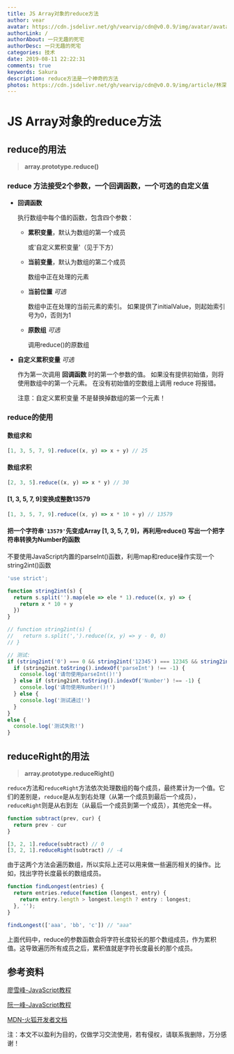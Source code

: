 ```yaml
---
title: JS Array对象的reduce方法
author: vear
avatar: https://cdn.jsdelivr.net/gh/vearvip/cdn@v0.0.9/img/avatar/avatar.webp
authorLink: /
authorAbout: 一只无趣的死宅
authorDesc: 一只无趣的死宅
categories: 技术
date: 2019-08-11 22:22:31
comments: true
keywords: Sakura
description: reduce方法是一个神奇的方法
photos: https://cdn.jsdelivr.net/gh/vearvip/cdn@v0.0.9/img/article/林深时见鹿01.webp
---
```

# JS Array对象的reduce方法
## reduce的用法
> **array.prototype.reduce()**

### reduce 方法接受2个参数，一个回调函数，一个可选的自定义值

- **回调函数**

  执行数组中每个值的函数，包含四个参数：

   - **累积变量**，默认为数组的第一个成员
   
      或'自定义累积变量'（见于下方）

   - **当前变量**，默认为数组的第二个成员

     数组中正在处理的元素

   - **当前位置** *可选*

     数组中正在处理的当前元素的索引。 如果提供了initialValue，则起始索引号为0，否则为1

   - **原数组** *可选*

     调用reduce()的原数组

- **自定义累积变量** *可选*

  作为第一次调用 **回调函数** 时的第一个参数的值。 如果没有提供初始值，则将使用数组中的第一个元素。 在没有初始值的空数组上调用 reduce 将报错。
  
  注意：自定义累积变量 不是替换掉数组的第一个元素！

### reduce的使用

#### 数组求和
```js
[1, 3, 5, 7, 9].reduce((x, y) => x + y) // 25
```
#### 数组求积
```js
[2, 3, 5].reduce((x, y) => x * y) // 30
```
#### [1, 3, 5, 7, 9]变换成整数13579
```js
[1, 3, 5, 7, 9].reduce((x, y) => x * 10 + y) // 13579
```
#### 把一个字符串`'13579'`先变成Array [1, 3, 5, 7, 9]，再利用reduce() 写出一个把字符串转换为Number的函数
不要使用JavaScript内置的parseInt()函数，利用map和reduce操作实现一个string2int()函数
```js
'use strict';

function string2int(s) {
  return s.split('').map(ele => ele * 1).reduce((x, y) => {
    return x * 10 + y
  })
}

// function string2int(s) {
//   return s.split(',').reduce((x, y) => y - 0, 0)
// }

// 测试:
if (string2int('0') === 0 && string2int('12345') === 12345 && string2int('12300') === 12300) {
  if (string2int.toString().indexOf('parseInt') !== -1) {
    console.log('请勿使用parseInt()!')
  } else if (string2int.toString().indexOf('Number') !== -1) {
    console.log('请勿使用Number()!')
  } else {
    console.log('测试通过!')
  }
}
else {
  console.log('测试失败!')
}
```
## reduceRight的用法
> **array.prototype.reduceRight()**

`reduce`方法和`reduceRight`方法依次处理数组的每个成员，最终累计为一个值。它们的差别是，`reduce`是从左到右处理（从第一个成员到最后一个成员），`reduceRight`则是从右到左（从最后一个成员到第一个成员），其他完全一样。

```js
function subtract(prev, cur) {
  return prev - cur
}

[3, 2, 1].reduce(subtract) // 0
[3, 2, 1].reduceRight(subtract) // -4
```

由于这两个方法会遍历数组，所以实际上还可以用来做一些遍历相关的操作。比如，找出字符长度最长的数组成员。

```js
function findLongest(entries) {
  return entries.reduce(function (longest, entry) {
    return entry.length > longest.length ? entry : longest;
  }, '');
}

findLongest(['aaa', 'bb', 'c']) // "aaa"
```
上面代码中，reduce的参数函数会将字符长度较长的那个数组成员，作为累积值。这导致遍历所有成员之后，累积值就是字符长度最长的那个成员。

## 参考资料
[廖雪峰-JavaScript教程](https://www.liaoxuefeng.com/wiki/1022910821149312/1024322552460832)

[阮一峰-JavaScript教程](https://wangdoc.com/javascript/stdlib/array.html#reduce%EF%BC%8Creduceright)

[MDN-火狐开发者文档](https://developer.mozilla.org/zh-CN/docs/Web/JavaScript/Reference/Global_Objects/Array/Reduce)

注：本文不以盈利为目的，仅做学习交流使用，若有侵权，请联系我删除，万分感谢！
